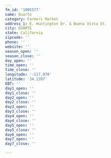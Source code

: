 ```yaml
---
fm_id: '1005577'
name: Duarte
category: Farmers Market
address_1: E. Huntington Dr. & Buena Vista St.
city: DUARTE
state: California
zipcode: ''
phone: ''
website: ''
season_open: ''
season_close: ''
day_open: ''
time_open: ''
time_close: ''
longitude: '-117.978'
latitude: '34.1397'
EBT: ''
day1_open: ''
day1_close: ''
day2_open: ''
day2_close: ''
day3_open: ''
day3_close: ''
day4_open: ''
day4_close: ''
day5_open: ''
day5_close: ''
day6_open: ''
day7_open: ''
day7_close: ''

---
```

